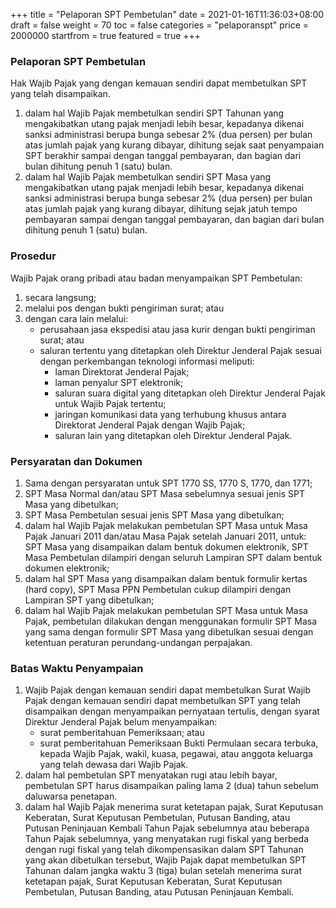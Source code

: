 +++
title = "Pelaporan SPT Pembetulan"
date = 2021-01-16T11:36:03+08:00
draft = false
weight = 70
toc = false
categories = "pelaporanspt"
price = 2000000
startfrom = true
featured = true 
+++
### Pelaporan SPT Pembetulan
Hak Wajib Pajak yang dengan kemauan sendiri dapat membetulkan SPT yang telah disampaikan.
1. dalam hal Wajib Pajak membetulkan sendiri SPT Tahunan yang mengakibatkan utang pajak menjadi lebih besar, kepadanya dikenai sanksi administrasi berupa bunga sebesar 2% (dua persen) per bulan atas jumlah pajak yang kurang dibayar, dihitung sejak saat penyampaian SPT berakhir sampai dengan tanggal pembayaran, dan bagian dari bulan dihitung penuh 1 (satu) bulan.
2. dalam hal Wajib Pajak membetulkan sendiri SPT Masa yang mengakibatkan utang pajak menjadi lebih besar, kepadanya dikenai sanksi administrasi berupa bunga sebesar 2% (dua persen) per bulan atas jumlah pajak yang kurang dibayar, dihitung sejak jatuh tempo pembayaran sampai dengan tanggal pembayaran, dan bagian dari bulan dihitung penuh 1 (satu) bulan.

### Prosedur
Wajib Pajak orang pribadi atau badan menyampaikan SPT Pembetulan:
1. secara langsung;
2. melalui pos dengan bukti pengiriman surat; atau
3. dengan cara lain melalui:
    - perusahaan jasa ekspedisi atau jasa kurir dengan bukti pengiriman surat; atau
    - saluran tertentu yang ditetapkan oleh Direktur Jenderal Pajak sesuai dengan perkembangan teknologi informasi meliputi:
        - laman Direktorat Jenderal Pajak;
        - laman penyalur SPT elektronik;
        - saluran suara digital yang ditetapkan oleh Direktur Jenderal Pajak untuk Wajib Pajak tertentu;
        - jaringan komunikasi data yang terhubung khusus antara Direktorat Jenderal Pajak dengan Wajib Pajak;
        - saluran lain yang ditetapkan oleh Direktur Jenderal Pajak.
### Persyaratan dan Dokumen
1. Sama dengan persyaratan untuk SPT 1770 SS, 1770 S, 1770, dan 1771;
2. SPT Masa Normal dan/atau SPT Masa sebelumnya sesuai jenis SPT Masa yang dibetulkan;
3. SPT Masa Pembetulan sesuai jenis SPT Masa yang dibetulkan;
4. dalam hal Wajib Pajak melakukan pembetulan SPT Masa untuk Masa Pajak Januari 2011 dan/atau Masa Pajak setelah Januari 2011, untuk: SPT Masa yang disampaikan dalam bentuk dokumen elektronik, SPT Masa Pembetulan dilampiri dengan seluruh Lampiran SPT dalam bentuk dokumen elektronik;
5. dalam hal SPT Masa yang disampaikan dalam bentuk formulir kertas (hard copy), SPT Masa PPN Pembetulan cukup dilampiri dengan Lampiran SPT yang dibetulkan;
6. dalam hal Wajib Pajak melakukan pembetulan SPT Masa untuk Masa Pajak, pembetulan dilakukan dengan menggunakan formulir SPT Masa yang sama dengan formulir SPT Masa yang dibetulkan sesuai dengan ketentuan peraturan perundang-undangan perpajakan.

### Batas Waktu Penyampaian
1. Wajib Pajak dengan kemauan sendiri dapat membetulkan Surat Wajib Pajak dengan kemauan sendiri dapat membetulkan SPT yang telah disampaikan dengan menyampaikan pernyataan tertulis, dengan syarat Direktur Jenderal Pajak belum menyampaikan:
    - surat pemberitahuan Pemeriksaan; atau
    - surat pemberitahuan Pemeriksaan Bukti Permulaan secara terbuka, kepada Wajib Pajak, wakil, kuasa, pegawai, atau anggota keluarga yang telah dewasa dari Wajib Pajak.
2. dalam hal pembetulan SPT menyatakan rugi atau lebih bayar, pembetulan SPT harus disampaikan paling lama 2 (dua) tahun sebelum daluwarsa penetapan.
3. dalam hal Wajib Pajak menerima surat ketetapan pajak, Surat Keputusan Keberatan, Surat Keputusan Pembetulan, Putusan Banding, atau Putusan Peninjauan Kembali Tahun Pajak sebelumnya atau beberapa Tahun Pajak sebelumnya, yang menyatakan rugi fiskal yang berbeda dengan rugi fiskal yang telah dikompensasikan dalam SPT Tahunan yang akan dibetulkan tersebut, Wajib Pajak dapat membetulkan SPT Tahunan dalam jangka waktu 3 (tiga) bulan setelah menerima surat ketetapan pajak, Surat Keputusan Keberatan, Surat Keputusan Pembetulan, Putusan Banding, atau Putusan Peninjauan Kembali.